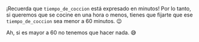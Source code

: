 ¡Recuerda que `tiempo_de_coccion` está expresado en minutos! Por lo tanto, si queremos que se cocine en una hora o menos, tienes que fijarte que ese `tiempo_de_coccion` sea menor a 60 minutos. :wink:

Ah, si es mayor a 60 no tenemos que hacer nada. :sweat_smile:
